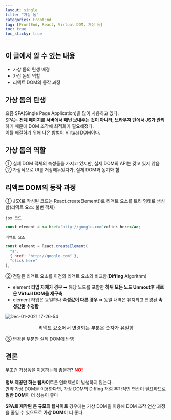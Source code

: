 ```yaml
---
layout: single
title: "가상 돔"
categories: FrontEnd
tag: [FrontEnd, React, Virtual DOM, 가상 돔]
toc: true
toc_sticky: true
---
```


## 이 글에서 알 수 있는 내용

- 가상 돔의 탄생 배경
- 가상 돔의 역할
- 리액트 DOM의 동작 과정

## 가상 돔의 탄생

요즘 SPA(Single Page Application)을 많이 사용하고 있다.  
SPA는 **전체 페이지를 서버에서 매번 보내주는 것이 아니라, 브라우저 단에서 JS가 관리**하기 때문에 DOM 조작에 최적화가 필요해졌다.  
이를 해결하기 위해 나온 방법이 Virtual DOM이다.

## 가상 돔의 역할

➀ 실제 DOM 객체의 속성들을 가지고 있지만, 실제 DOM의 API는 갖고 있지 않음  
② 가상적으로 UI를 저장해두었다가, 실제 DOM과 동기화 함

## 리액트 DOM의 동작 과정

① JSX로 작성된 코드는 React.createElement()로 리액트 요소를 트리 형태로 생성함(리액트 요소: 불변 객체)

`jsx 코드`

```jsx
const element = <a href="http://google.com">click here</a>;
```

`리액트 요소`

```javascript
const element = React.createElement(
  "a",
  { href: "http://google.com" },
  "click here"
);
```

② 전달된 리액트 요소를 이전의 리액트 요소와 비교함(**Diffing** Algorithm)

- element **타입 자체가 경우** ➡︎ 해당 노드를 포함한 **하위 모든 노드 Unmout후 새로운 Virtual DOM을 재구축**
- element 타입은 동일하나 **속성값이 다른 경우** ➡︎ 동일 내역은 유지되고 변경된 **속성값만 수정함**

![Dec-01-2021 17-26-54](https://user-images.githubusercontent.com/40657327/144198644-c8aa4c15-a1f4-4a94-88c9-762094f723a8.gif)

<p align='middle' style='font-size:15px'>리액트 요소에서 변경되는 부분은 숫자가 유일함</p>

③ 변경된 부분만 실제 DOM에 반영

## 결론

무조건 가상돔을 이용하는게 좋을까? <span style="color:red">**NO❗️**</span>

**정보 제공만 하는 웹사이트**은 인터렉션이 발생하지 않는다.  
만약 가상 DOM을 이용한다면, 가상 DOM의 Diffing 처럼 추가적인 연산이 필요하므로 **일반 DOM**이 더 성능이 좋다

**SPA로 제작된 큰 규모의 웹사이트** 경우에는 가상 DOM을 이용해 DOM 조작 연산 과정을 줄일 수 있으므로 **가상 DOM**이 더 좋다.
